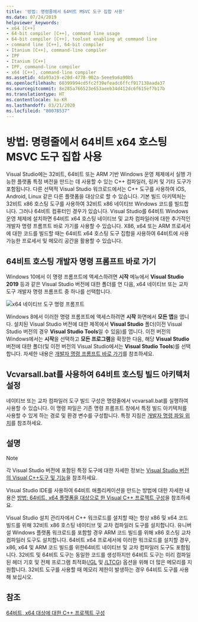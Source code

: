```yaml
---
title: '방법: 명령줄에서 64비트 MSVC 도구 집합 사용'
ms.date: 07/24/2019
helpviewer_keywords:
- x64 [C++]
- 64-bit compiler [C++], command line usage
- 64-bit compiler [C++], toolset enabling at command line
- command line [C++], 64-bit compiler
- Itanium [C++], command-line compiler
- IPF
- Itanium [C++]
- IPF, command-line compiler
- x64 [C++], command-line compiler
ms.assetid: 4da93a19-e20d-4778-902a-5eee9a6a90b5
ms.openlocfilehash: 60399994cd5fc2f39efeadc6ffcf917138aada37
ms.sourcegitcommit: 8e285a766523e653aeeb34d412dc6f615ef7b17b
ms.translationtype: HT
ms.contentlocale: ko-KR
ms.lasthandoff: 03/21/2020
ms.locfileid: "80078537"
---
```

# <a name="how-to-enable-a-64-bit-x64-hosted-msvc-toolset-on-the-command-line"></a>방법: 명령줄에서 64비트 x64 호스팅 MSVC 도구 집합 사용

Visual Studio에는 32비트, 64비트 또는 ARM 기반 Windows 운영 체제에서 실행 가능한 플랫폼 특정 버전을 만드는 데 사용할 수 있는 C++ 컴파일러, 링커 및 기타 도구가 포함됩니다. 다른 선택적 Visual Studio 워크로드에서는 C++ 도구를 사용하여 iOS, Android, Linux 같은 다른 플랫폼을 대상으로 할 수 있습니다. 기본 빌드 아키텍처는 32비트 x86 호스팅 도구를 사용하여 32비트 x86 네이티브 Windows 코드를 빌드합니다. 그러나 64비트 컴퓨터인 경우가 있습니다. Visual Studio를 64비트 Windows 운영 체제에 설치하면 64비트 x64 호스팅 네이티브 및 교차 컴파일러에 대한 추가적인 개발자 명령 프롬프트 바로 가기를 사용할 수 있습니다. X86, x64 또는 ARM 프로세서에 대한 코드를 빌드할 때는 64비트 x64 호스팅 도구 집합을 사용하여 64비트에 사용 가능한 프로세서 및 메모리 공간을 활용할 수 있습니다.

## <a name="use-a-64-bit-hosted-developer-command-prompt-shortcut"></a>64비트 호스팅 개발자 명령 프롬프트 바로 가기

Windows 10에서 이 명령 프롬프트에 액세스하려면 **시작** 메뉴에서 **Visual Studio 2019** 등과 같은 Visual Studio 버전에 대한 폴더를 연 다음, x64 네이티브 또는 교차 도구 개발자 명령 프롬프트 중 하나를 선택합니다.

![x64 네이티브 도구 명령 프롬프트](media/x64-native-tools-command-prompt.png "시작 메뉴의 x64 네이티브 도구")

Windows 8에서 이러한 명령 프롬프트에 액세스하려면 **시작** 화면에서 **모든 앱**을 엽니다. 설치된 Visual Studio 버전에 대한 제목에서 **Visual Studio** 폴더(이전 Visual Studio 버전의 경우 **Visual Studio Tools**일 수 있음)를 엽니다. 이전 버전의 Windows에서는 **시작**을 선택하고 **모든 프로그램**을 확장한 다음, 해당 **Visual Studio** 버전에 대한 폴더(및 이전 버전의 Visual Studio에서는 **Visual Studio Tools**)를 선택합니다. 자세한 내용은 [개발자 명령 프롬프트 바로 가기](building-on-the-command-line.md#developer_command_prompt_shortcuts)를 참조하세요.

## <a name="use-vcvarsallbat-to-set-a-64-bit-hosted-build-architecture"></a>Vcvarsall.bat를 사용하여 64비트 호스팅 빌드 아키텍처 설정

네이티브 또는 교차 컴파일러 도구 빌드 구성은 명령줄에서 vcvarsall.bat를 실행하여 사용할 수 있습니다. 이 명령 파일은 기존 명령 프롬프트 창에서 특정 빌드 아키텍처를 사용할 수 있게 하는 경로 및 환경 변수를 구성합니다. 특정 지침은 [개발자 명령 파일 위치](building-on-the-command-line.md#developer_command_file_locations)를 참조하세요.

## <a name="remarks"></a>설명

> [!NOTE]
> 각 Visual Studio 버전에 포함된 특정 도구에 대한 자세한 정보는 [Visual Studio 버전의 Visual C++도구 및 기능](../overview/visual-cpp-tools-and-features-in-visual-studio-editions.md)을 참조하세요.
>
> Visual Studio IDE를 사용하여 64비트 애플리케이션을 만드는 방법에 대한 자세한 내용은 [방법: 64비트, x64 플랫폼을 대상으로 한 Visual C++ 프로젝트 구성](how-to-configure-visual-cpp-projects-to-target-64-bit-platforms.md)을 참조하세요.

Visual Studio 설치 관리자에서 C++ 워크로드를 설치할 때는 항상 x86 및 x64 코드 빌드를 위해 32비트 x86 호스팅 네이티브 및 교차 컴파일러 도구를 설치합니다. 유니버설 Windows 플랫폼 워크로드를 포함할 경우 ARM 코드 빌드를 위해 x86 호스팅 교차 컴파일러 도구도 설치합니다. 64비트 x64 프로세서에 이러한 워크로드를 설치할 경우, x86, x64 및 ARM 코드 빌드를 위한64비트 네이티브 및 교차 컴파일러 도구도 포함됩니다. 32비트 및 64비트 도구는 동일한 코드를 생성하지만 64비트 도구는 미리 컴파일된 헤더 기호 및 전체 프로그램 최적화([/GL](reference/gl-whole-program-optimization.md) 및 [/LTCG](reference/ltcg-link-time-code-generation.md)) 옵션을 위해 더 많은 메모리를 지원합니다. 32비트 도구를 사용할 때 메모리 제한이 발생하는 경우 64비트 도구를 사용해 보십시오.

## <a name="see-also"></a>참조

[64비트, x64 대상에 대한 C++ 프로젝트 구성](configuring-programs-for-64-bit-visual-cpp.md)<br/>
